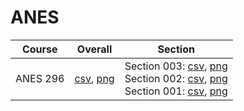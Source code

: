# ANES

| Course | Overall | Section |
| ------ | ------- | ------- |
| ANES 296 | [csv](https://github.com/UCSD-Historical-Enrollment-Data//Users/ryanbatubara/Desktop/2024Spring/blob/main/overall/ANES%20296.csv), [png](https://raw.githubusercontent.com/UCSD-Historical-Enrollment-Data//Users/ryanbatubara/Desktop/2024Spring/main/plot_overall/ANES%20296.png) | Section 003: [csv](https://github.com/UCSD-Historical-Enrollment-Data//Users/ryanbatubara/Desktop/2024Spring/blob/main/section/ANES%20296_003.csv), [png](https://raw.githubusercontent.com/UCSD-Historical-Enrollment-Data//Users/ryanbatubara/Desktop/2024Spring/main/plot_section/ANES%20296_003.png)<br>Section 002: [csv](https://github.com/UCSD-Historical-Enrollment-Data//Users/ryanbatubara/Desktop/2024Spring/blob/main/section/ANES%20296_002.csv), [png](https://raw.githubusercontent.com/UCSD-Historical-Enrollment-Data//Users/ryanbatubara/Desktop/2024Spring/main/plot_section/ANES%20296_002.png)<br>Section 001: [csv](https://github.com/UCSD-Historical-Enrollment-Data//Users/ryanbatubara/Desktop/2024Spring/blob/main/section/ANES%20296_001.csv), [png](https://raw.githubusercontent.com/UCSD-Historical-Enrollment-Data//Users/ryanbatubara/Desktop/2024Spring/main/plot_section/ANES%20296_001.png) |

